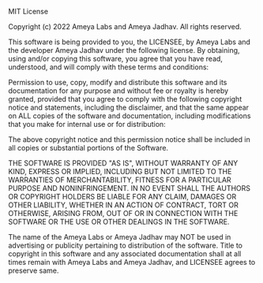 MIT License

Copyright (c) 2022 Ameya Labs and Ameya Jadhav. All rights reserved. 

This software is being provided to you, the LICENSEE, by Ameya Labs and the developer Ameya Jadhav under the following license. By obtaining, using and/or copying this software, you agree that you have read, understood, and will comply with these terms and conditions: 

Permission to use, copy, modify and distribute this software and its documentation for any purpose and without fee or royalty is hereby granted, provided that you agree to comply with the following copyright notice and statements, including the disclaimer, and that the same appear on ALL copies of the software and documentation, including modifications that you make for internal use or for distribution:

The above copyright notice and this permission notice shall be included in all copies or substantial portions of the Software.

THE SOFTWARE IS PROVIDED "AS IS", WITHOUT WARRANTY OF ANY KIND, EXPRESS OR
IMPLIED, INCLUDING BUT NOT LIMITED TO THE WARRANTIES OF MERCHANTABILITY,
FITNESS FOR A PARTICULAR PURPOSE AND NONINFRINGEMENT. IN NO EVENT SHALL THE
AUTHORS OR COPYRIGHT HOLDERS BE LIABLE FOR ANY CLAIM, DAMAGES OR OTHER
LIABILITY, WHETHER IN AN ACTION OF CONTRACT, TORT OR OTHERWISE, ARISING FROM,
OUT OF OR IN CONNECTION WITH THE SOFTWARE OR THE USE OR OTHER DEALINGS IN THE
SOFTWARE.

The name of the Ameya Labs or Ameya Jadhav may NOT be used in advertising or publicity pertaining to distribution of the software. Title to copyright in this software and any associated documentation shall at all times remain with Ameya Labs and Ameya Jadhav, and LICENSEE agrees to preserve same.
